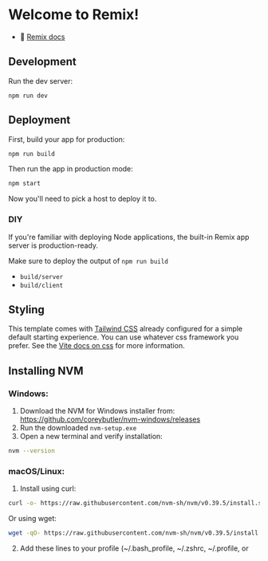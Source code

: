 # Welcome to Remix!

- 📖 [Remix docs](https://remix.run/docs)

## Development

Run the dev server:

```shellscript
npm run dev
```

## Deployment

First, build your app for production:

```sh
npm run build
```

Then run the app in production mode:

```sh
npm start
```

Now you'll need to pick a host to deploy it to.

### DIY

If you're familiar with deploying Node applications, the built-in Remix app server is production-ready.

Make sure to deploy the output of `npm run build`

- `build/server`
- `build/client`

## Styling

This template comes with [Tailwind CSS](https://tailwindcss.com/) already configured for a simple default starting experience. You can use whatever css framework you prefer. See the [Vite docs on css](https://vitejs.dev/guide/features.html#css) for more information.

## Installing NVM

### Windows:
1. Download the NVM for Windows installer from: https://github.com/coreybutler/nvm-windows/releases
2. Run the downloaded `nvm-setup.exe`
3. Open a new terminal and verify installation:
```bash
nvm --version
```

### macOS/Linux:
1. Install using curl:
```bash
curl -o- https://raw.githubusercontent.com/nvm-sh/nvm/v0.39.5/install.sh | bash
```
Or using wget:
```bash
wget -qO- https://raw.githubusercontent.com/nvm-sh/nvm/v0.39.5/install.sh | bash
```

2. Add these lines to your profile (~/.bash_profile, ~/.zshrc, ~/.profile, or
